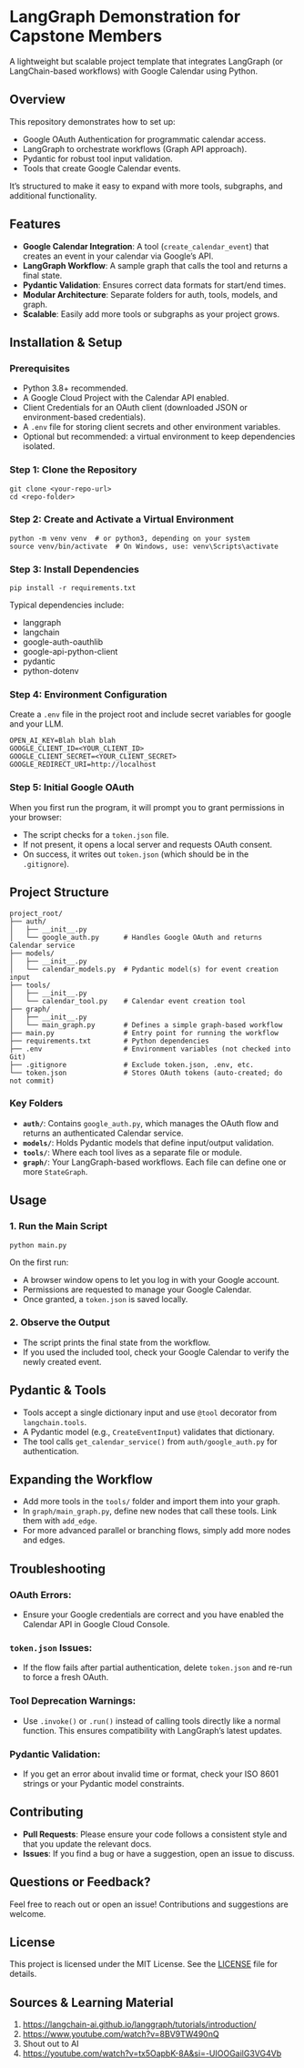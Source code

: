# LangGraph Demonstration for Capstone Members

A lightweight but scalable project template that integrates LangGraph (or LangChain-based workflows) with Google Calendar using Python.

## Overview

This repository demonstrates how to set up:

- Google OAuth Authentication for programmatic calendar access.
- LangGraph to orchestrate workflows (Graph API approach).
- Pydantic for robust tool input validation.
- Tools that create Google Calendar events.

It’s structured to make it easy to expand with more tools, subgraphs, and additional functionality.

## Features

- **Google Calendar Integration**: A tool (`create_calendar_event`) that creates an event in your calendar via Google’s API.
- **LangGraph Workflow**: A sample graph that calls the tool and returns a final state.
- **Pydantic Validation**: Ensures correct data formats for start/end times.
- **Modular Architecture**: Separate folders for auth, tools, models, and graph.
- **Scalable**: Easily add more tools or subgraphs as your project grows.

## Installation & Setup

### Prerequisites

- Python 3.8+ recommended.
- A Google Cloud Project with the Calendar API enabled.
- Client Credentials for an OAuth client (downloaded JSON or environment-based credentials).
- A `.env` file for storing client secrets and other environment variables.
- Optional but recommended: a virtual environment to keep dependencies isolated.

### Step 1: Clone the Repository

```
git clone <your-repo-url>
cd <repo-folder>
```

### Step 2: Create and Activate a Virtual Environment

```
python -m venv venv  # or python3, depending on your system
source venv/bin/activate  # On Windows, use: venv\Scripts\activate
```

### Step 3: Install Dependencies

```
pip install -r requirements.txt
```

Typical dependencies include:

- langgraph
- langchain
- google-auth-oauthlib
- google-api-python-client
- pydantic
- python-dotenv

### Step 4: Environment Configuration

Create a `.env` file in the project root and include secret variables for google and your LLM.

```
OPEN_AI_KEY=Blah blah blah
GOOGLE_CLIENT_ID=<YOUR_CLIENT_ID>
GOOGLE_CLIENT_SECRET=<YOUR_CLIENT_SECRET>
GOOGLE_REDIRECT_URI=http://localhost
```

### Step 5: Initial Google OAuth

When you first run the program, it will prompt you to grant permissions in your browser:

- The script checks for a `token.json` file.
- If not present, it opens a local server and requests OAuth consent.
- On success, it writes out `token.json` (which should be in the `.gitignore`).

## Project Structure

```
project_root/
├── auth/
│   ├── __init__.py
│   └── google_auth.py      # Handles Google OAuth and returns Calendar service
├── models/
│   ├── __init__.py
│   └── calendar_models.py  # Pydantic model(s) for event creation input
├── tools/
│   ├── __init__.py
│   └── calendar_tool.py    # Calendar event creation tool
├── graph/
│   ├── __init__.py
│   └── main_graph.py       # Defines a simple graph-based workflow
├── main.py                 # Entry point for running the workflow
├── requirements.txt        # Python dependencies
├── .env                    # Environment variables (not checked into Git)
├── .gitignore              # Exclude token.json, .env, etc.
└── token.json              # Stores OAuth tokens (auto-created; do not commit)
```

### Key Folders

- **`auth/`**: Contains `google_auth.py`, which manages the OAuth flow and returns an authenticated Calendar service.
- **`models/`**: Holds Pydantic models that define input/output validation.
- **`tools/`**: Where each tool lives as a separate file or module.
- **`graph/`**: Your LangGraph-based workflows. Each file can define one or more `StateGraph`.

## Usage

### 1. Run the Main Script

```
python main.py
```

On the first run:

- A browser window opens to let you log in with your Google account.
- Permissions are requested to manage your Google Calendar.
- Once granted, a `token.json` is saved locally.

### 2. Observe the Output

- The script prints the final state from the workflow.
- If you used the included tool, check your Google Calendar to verify the newly created event.

## Pydantic & Tools

- Tools accept a single dictionary input and use `@tool` decorator from `langchain.tools`.
- A Pydantic model (e.g., `CreateEventInput`) validates that dictionary.
- The tool calls `get_calendar_service()` from `auth/google_auth.py` for authentication.

## Expanding the Workflow

- Add more tools in the `tools/` folder and import them into your graph.
- In `graph/main_graph.py`, define new nodes that call these tools. Link them with `add_edge`.
- For more advanced parallel or branching flows, simply add more nodes and edges.

## Troubleshooting

### OAuth Errors:

- Ensure your Google credentials are correct and you have enabled the Calendar API in Google Cloud Console.

### `token.json` Issues:

- If the flow fails after partial authentication, delete `token.json` and re-run to force a fresh OAuth.

### Tool Deprecation Warnings:

- Use `.invoke()` or `.run()` instead of calling tools directly like a normal function. This ensures compatibility with LangGraph’s latest updates.

### Pydantic Validation:

- If you get an error about invalid time or format, check your ISO 8601 strings or your Pydantic model constraints.

## Contributing

- **Pull Requests**: Please ensure your code follows a consistent style and that you update the relevant docs.
- **Issues**: If you find a bug or have a suggestion, open an issue to discuss.

## Questions or Feedback?
Feel free to reach out or open an issue! Contributions and suggestions are welcome.


## License
This project is licensed under the MIT License. See the [LICENSE](LICENSE) file for details.


## Sources & Learning Material

1. https://langchain-ai.github.io/langgraph/tutorials/introduction/
2. https://www.youtube.com/watch?v=8BV9TW490nQ
3. Shout out to AI
4. https://youtube.com/watch?v=tx5OapbK-8A&si=-UIOOGailG3VG4Vb


